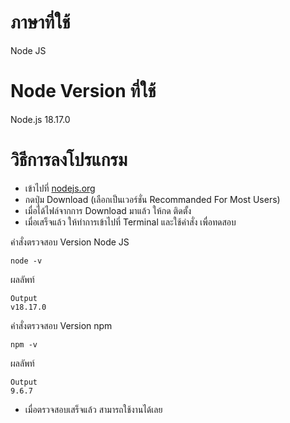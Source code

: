 # ภาษาที่ใช้
Node JS
# Node Version ที่ใช้
Node.js 18.17.0
# วิธีการลงโปรแกรม
- เข้าไปที่ [nodejs.org](https://nodejs.org/en)
- กดปุ่ม Download (เลือกเป็นเวอร์ชั่น Recommanded For Most Users)
- เมื่อได้ไฟล์จากการ Download มาแล้ว ให้กด ติดตั้ง
- เมื่อเสร็จแล้ว ให้ทำการเข้าไปที่ Terminal และใช้คำสั่ง เพื่อทดสอบ

คำสั่งตรวจสอบ Version Node JS

```command
node -v
```
ผลลัพท์
```
Output
v18.17.0
```

คำสั่งตรวจสอบ Version npm

```command
npm -v
```
ผลลัพท์
```
Output
9.6.7
```

- เมื่อตรวจสอบเสร็จแล้ว สามารถใช้งานได้เลย